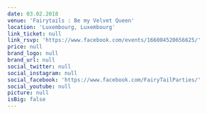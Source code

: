 ```yaml
---
date: 03.02.2018
venue: 'Fairytails : Be my Velvet Queen'
location: 'Luxembourg, Luxembourg'
link_ticket: null
link_rsvp: 'https://www.facebook.com/events/166004520656625/'
price: null
brand_logo: null
brand_url: null
social_twitter: null
social_instagram: null
social_facebook: 'https://www.facebook.com/FairyTailParties/'
social_youtube: null
picture: null
isBig: false
---
```



